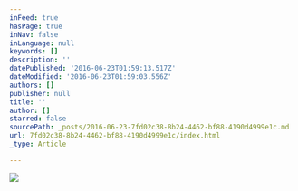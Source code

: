 ```yaml
---
inFeed: true
hasPage: true
inNav: false
inLanguage: null
keywords: []
description: ''
datePublished: '2016-06-23T01:59:13.517Z'
dateModified: '2016-06-23T01:59:03.556Z'
authors: []
publisher: null
title: ''
author: []
starred: false
sourcePath: _posts/2016-06-23-7fd02c38-8b24-4462-bf88-4190d4999e1c.md
url: 7fd02c38-8b24-4462-bf88-4190d4999e1c/index.html
_type: Article

---
```

![](https://the-grid-user-content.s3-us-west-2.amazonaws.com/18308b66-8e77-4b5b-a0b2-5cb2035cfc61.jpg)